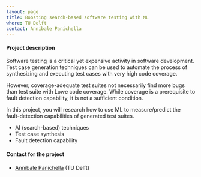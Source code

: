 ```yaml
---
layout: page
title: Boosting search-based software testing with ML
where: TU Delft
contact: Annibale Panichella
---
```


#### Project description

Software testing is a critical yet expensive activity in software development. Test case generation techniques can be used to automate the process of synthesizing and executing test cases with very high code coverage.

However, coverage-adequate test suites not necessarily find more bugs than test suite with Lowe code coverage. While coverage is a prerequisite to fault detection capability, it is not a sufficient condition.

In this project, you will research how to use ML to measure/predict the fault-detection capabilities of generated test suites.


* AI (search-based) techniques
* Test case synthesis
* Fault detection capability


#### Contact for the project

* [Annibale Panichella](https://apanichella.github.io) (TU Delft)

